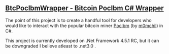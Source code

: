 [BtcPoclbmWrapper - Bitcoin Poclbm C# Wrapper](https://github.com/Nucs/BtcPoclbmWrapper)
----------------------

The point of this project is to create a handful tool for developers who would like to interact with the popular bitcoin miner [Poclbm](https://github.com/m0mchil/poclbm) (by [m0mchil](https://github.com/m0mchil)) in C#.

This project is currently developed on .Net Framework 4.5.1 RC, but it can be downgraded I believe atleast to .net3.0 .
